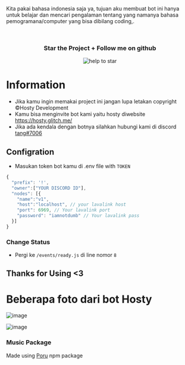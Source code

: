Kita pakai bahasa indonesia saja ya, tujuan aku membuat bot ini hanya untuk belajar dan mencari pengalaman tentang yang namanya bahasa pemogramana/computer yang bisa dibilang coding,.
<div align="center">
  <br>

  <h3> Star the Project + Follow me on github </h3>

 <img src="https://media.discordapp.net/attachments/827382738872172554/1055147692071850024/tangv2_make_letters_H_to_headset_logo_circle_blue_purple_white__ece97cc1-afeb-449a-8015-4600bc8abba5.png" alt="help to star">
 </div>
           

# Information

- Jika kamu ingin memakai project ini jangan lupa letakan copyright ©Hosty Development
- Kamu bisa menginvite bot kami yaitu hosty diwebsite https://hosty.glitch.me/
- Jika ada kendala dengan botnya silahkan hubungi kami di discord [tang#7006](https://discord.gg/We5ACwHzq8) 



## Configration

- Masukan token bot kamu di .env file with `TOKEN`
```js
{
  "prefix": '!',
  "owner":["YOUR DISCORD ID"],
  "nodes": [{
    "name":"v1",
    "host":"localhost", // your lavalink host
    "port": 6969, // Your lavalink port
    "password": "iamnotdumb" // Your lavalink pass
  }]
}
```
### Change Status
- Pergi ke `/events/ready.js` di line nomor `8`

## Thanks for Using <3 


# Beberapa foto dari bot Hosty

![image](https://media.discordapp.net/attachments/1055713142438637619/1057619339546738828/image.png)

![image](https://cdn.discordapp.com/attachments/1055713142438637619/1057619614969888828/image.png)


### Music Package
Made using [Poru](https://npmjs.com/poru) npm package
